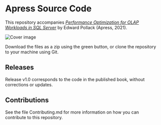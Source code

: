 # Apress Source Code

This repository accompanies [*Performance Optimization for OLAP Workloads in SQL Server*](https://rd.springer.com/video/10.1007/%isbn%) by Edward Pollack (Apress, 2021).

[comment]: #cover
![Cover image](%isbn%.jpg)

Download the files as a zip using the green button, or clone the repository to your machine using Git.

## Releases

Release v1.0 corresponds to the code in the published book, without corrections or updates.

## Contributions

See the file Contributing.md for more information on how you can contribute to this repository.